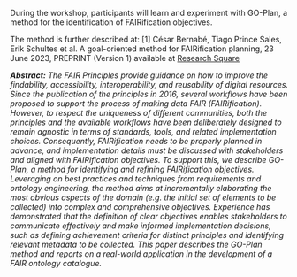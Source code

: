 During the workshop, participants will learn and experiment with GO-Plan, a method for the identification of FAIRification objectives.

The method is further described at:
[1] César Bernabé, Tiago Prince Sales, Erik Schultes et al. A goal-oriented method for FAIRification planning, 23 June 2023, PREPRINT (Version 1) available at [Research Square](https://doi.org/10.21203/rs.3.rs-3092538/v1)

_**Abstract:**
The FAIR Principles provide guidance on how to improve the findability, accessibility, interoperability, and reusability of digital resources. Since the publication of the principles in 2016, several workflows have been proposed to support the process of making data FAIR (FAIRification). However, to respect the uniqueness of different communities, both the principles and the available workflows have been deliberately designed to remain agnostic in terms of standards, tools, and related implementation choices. Consequently, FAIRification needs to be properly planned in advance, and implementation details must be discussed with stakeholders and aligned with FAIRification objectives. To support this, we describe GO-Plan, a method for identifying and refining FAIRification objectives. Leveraging on best practices and techniques from requirements and ontology engineering, the method aims at incrementally elaborating the most obvious aspects of the domain (e.g. the initial set of elements to be collected) into complex and comprehensive objectives. Experience has demonstrated that the definition of clear objectives enables stakeholders to communicate effectively and make informed implementation decisions, such as defining achievement criteria for distinct principles and identifying relevant metadata to be collected. This paper describes the GO-Plan method and reports on a real-world application in the development of a FAIR ontology catalogue._